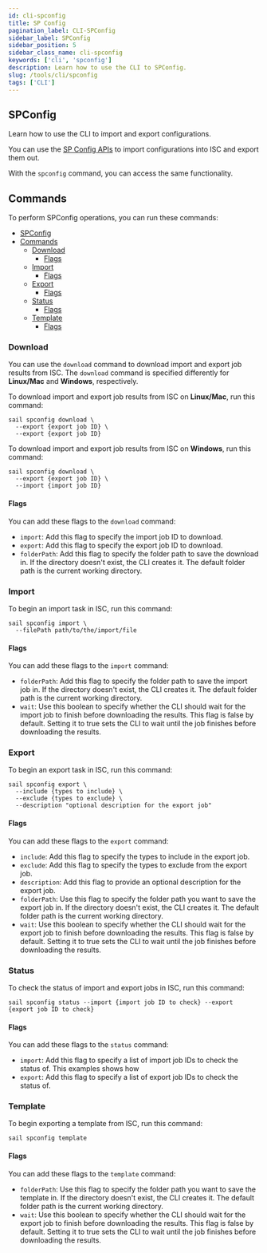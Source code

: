 ```yaml
---
id: cli-spconfig
title: SP Config
pagination_label: CLI-SPConfig
sidebar_label: SPConfig
sidebar_position: 5
sidebar_class_name: cli-spconfig
keywords: ['cli', 'spconfig']
description: Learn how to use the CLI to SPConfig.
slug: /tools/cli/spconfig
tags: ['CLI']
---
```


## SPConfig

Learn how to use the CLI to import and export configurations.

You can use the [SP Config APIs](/docs/api/beta/sp-config) to import configurations into ISC and export them out.

With the `spconfig` command, you can access the same functionality.

## Commands

To perform SPConfig operations, you can run these commands:

- [SPConfig](#spconfig)
- [Commands](#commands)
  - [Download](#download)
    - [Flags](#flags)
  - [Import](#import)
    - [Flags](#flags-1)
  - [Export](#export)
    - [Flags](#flags-2)
  - [Status](#status)
    - [Flags](#flags-3)
  - [Template](#template)
    - [Flags](#flags-4)

### Download

You can use the `download` command to download import and export job results from ISC. The `download` command is specified differently for **Linux/Mac** and **Windows**, respectively.

To download import and export job results from ISC on **Linux/Mac**, run this command:

```shell
sail spconfig download \
  --export {export job ID} \
  --export {export job ID}
```

To download import and export job results from ISC on **Windows**, run this command:

```shell
sail spconfig download \
  --export {export job ID} \
  --import {import job ID}
```

#### Flags

You can add these flags to the `download` command:

- `import`: Add this flag to specify the import job ID to download.
- `export`: Add this flag to specify the export job ID to download.
- `folderPath`: Add this flag to specify the folder path to save the download in. If the directory doesn't exist, the CLI creates it. The default folder path is the current working directory.

### Import

To begin an import task in ISC, run this command:

```shell
sail spconfig import \
  --filePath path/to/the/import/file
```

#### Flags

You can add these flags to the `import` command:

- `folderPath`: Add this flag to specify the folder path to save the import job in. If the directory doesn't exist, the CLI creates it. The default folder path is the current working directory.
- `wait`: Use this boolean to specify whether the CLI should wait for the import job to finish before downloading the results. This flag is false by default. Setting it to true sets the CLI to wait until the job finishes before downloading the results.


### Export

To begin an export task in ISC, run this command:

```shell
sail spconfig export \
  --include {types to include} \
  --exclude {types to exclude} \
  --description "optional description for the export job"
```

#### Flags

You can add these flags to the `export` command:

- `include`: Add this flag to specify the types to include in the export job.
- `exclude`: Add this flag to specify the types to exclude from the export job.
- `description`: Add this flag to provide an optional description for the export job.
- `folderPath`: Use this flag to specify the folder path you want to save the export job in. If the directory doesn't exist, the CLI creates it. The default folder path is the current working directory.
- `wait`: Use this boolean to specify whether the CLI should wait for the export job to finish before downloading the results. This flag is false by default. Setting it to true sets the CLI to wait until the job finishes before downloading the results.

### Status

To check the status of import and export jobs in ISC, run this command:

```shell
sail spconfig status --import {import job ID to check} --export {export job ID to check}
```

#### Flags

You can add these flags to the `status` command:

- `import`: Add this flag to specify a list of import job IDs to check the status of. This examples shows how
- `export`: Add this flag to specify a list of export job IDs to check the status of.

### Template

To begin exporting a template from ISC, run this command:

```shell
sail spconfig template
```

#### Flags

You can add these flags to the `template` command:

- `folderPath`: Use this flag to specify the folder path you want to save the template in. If the directory doesn't exist, the CLI creates it. The default folder path is the current working directory.
- `wait`: Use this boolean to specify whether the CLI should wait for the export job to finish before downloading the results. This flag is false by default. Setting it to true sets the CLI to wait until the job finishes before downloading the results.
